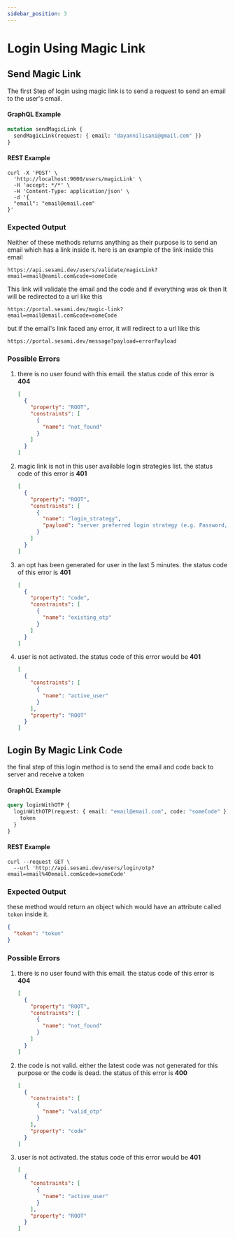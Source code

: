 ```yaml
---
sidebar_position: 3
---
```


# Login Using Magic Link

## Send Magic Link

The first Step of login using magic link is to send a request to send an email to the user's email.

#### GraphQL Example

```graphql
mutation sendMagicLink {
  sendMagicLink(request: { email: "dayannilisani@gmail.com" })
}
```

#### REST Example

```curl
curl -X 'POST' \
  'http://localhost:9000/users/magicLink' \
  -H 'accept: */*' \
  -H 'Content-Type: application/json' \
  -d '{
  "email": "email@email.com"
}'
```

### Expected Output

Neither of these methods returns anything as their purpose is to send an email which has a link inside it. here is an example of the link inside this email

```url
https://api.sesami.dev/users/validate/magicLink?email=email@eamil.com&code=someCode
```

This link will validate the email and the code and if everything was ok then It will be redirected to a url like this

```url
https://portal.sesami.dev/magic-link?email=email@email.com&code=someCode
```

but if the email's link faced any error, it will redirect to a url like this

```url
https://portal.sesami.dev/message?payload=errorPayload
```

### Possible Errors

1. there is no user found with this email. the status code of this error is **404**
   ```json
   [
     {
       "property": "ROOT",
       "constraints": [
         {
           "name": "not_found"
         }
       ]
     }
   ]
   ```
2. magic link is not in this user available login strategies list. the status code of this error is **401**
   ```json
   [
     {
       "property": "ROOT",
       "constraints": [
         {
           "name": "login_strategy",
           "payload": "server preferred login strategy (e.g. Password, Google)"
         }
       ]
     }
   ]
   ```
3. an opt has been generated for user in the last 5 minutes. the status code of this error is **401**
   ```json
   [
     {
       "property": "code",
       "constraints": [
         {
           "name": "existing_otp"
         }
       ]
     }
   ]
   ```
4. user is not activated. the status code of this error would be **401**
   ```json
   [
     {
       "constraints": [
         {
           "name": "active_user"
         }
       ],
       "property": "ROOT"
     }
   ]
   ```

## Login By Magic Link Code

the final step of this login method is to send the email and code back to server and receive a token

#### GraphQL Example

```graphql
query loginWithOTP {
  loginWithOTP(request: { email: "email@email.com", code: "someCode" }) {
    token
  }
}
```

#### REST Example

```curl
curl --request GET \
  --url 'http://api.sesami.dev/users/login/otp?email=email%40email.com&code=someCode'
```

### Expected Output

these method would return an object which would have an attribute called `token` inside it.

```json
{
  "token": "token"
}
```

### Possible Errors

1. there is no user found with this email. the status code of this error is **404**
   ```json
   [
     {
       "property": "ROOT",
       "constraints": [
         {
           "name": "not_found"
         }
       ]
     }
   ]
   ```
2. the code is not valid. either the latest code was not generated for this purpose or the code is dead. the status of this error is **400**
   ```json
   [
     {
       "constraints": [
         {
           "name": "valid_otp"
         }
       ],
       "property": "code"
     }
   ]
   ```
3. user is not activated. the status code of this error would be **401**
   ```json
   [
     {
       "constraints": [
         {
           "name": "active_user"
         }
       ],
       "property": "ROOT"
     }
   ]
   ```
